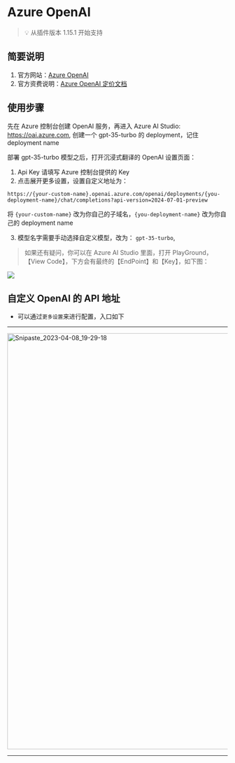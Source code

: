 # Azure OpenAI

> 💡 从插件版本 1.15.1 开始支持

## 简要说明

1. 官方网站：[Azure OpenAI](https://learn.microsoft.com/zh-cn/azure/cognitive-services/openai/chatgpt-quickstart?tabs=command-line&pivots=rest-api/)
2. 官方资费说明：[Azure OpenAI 定价文档](https://azure.microsoft.com/zh-cn/pricing/details/cognitive-services/openai-service/#pricing)

## 使用步骤

先在 Azure 控制台创建 OpenAI 服务，再进入 Azure AI Studio: https://oai.azure.com, 创建一个 gpt-35-turbo 的 deployment，记住 deployment name

部署 gpt-35-turbo 模型之后，打开沉浸式翻译的 OpenAI 设置页面：

1. Api Key 请填写 Azure 控制台提供的 Key
2. 点击展开更多设置，设置自定义地址为：

`https://{your-custom-name}.openai.azure.com/openai/deployments/{you-deployment-name}/chat/completions?api-version=2024-07-01-preview`

将 `{your-custom-name}` 改为你自己的子域名，`{you-deployment-name}` 改为你自己的 deployment name

3. 模型名字需要手动选择自定义模型，改为： `gpt-35-turbo`,

> 如果还有疑问，你可以在 Azure AI Studio 里面，打开 PlayGround，【View Code】，下方会有最终的【EndPoint】和【Key】，如下图：

![](https://s.immersivetranslate.com/static/official-static/assets/docs/doc-assets/azure-openai-key.jpg)

## 自定义 OpenAI 的 API 地址

- 可以通过`更多设置`来进行配置，入口如下

---

<img width="951" alt="Snipaste_2023-04-08_19-29-18" src="https://user-images.githubusercontent.com/5794691/230718739-ff661ce3-04af-4391-8efc-9a5a1c8374b0.png"/>

---
